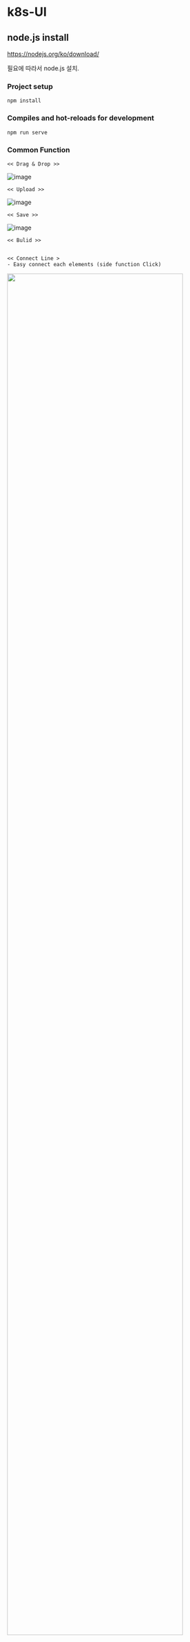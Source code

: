 # k8s-UI

## node.js install
https://nodejs.org/ko/download/

필요에 따라서 node.js 설치.


### Project setup
```
npm install
```

### Compiles and hot-reloads for development
```
npm run serve
```

### Common Function
```
<< Drag & Drop >> 
```
![image](https://user-images.githubusercontent.com/48536615/59985552-54cf8a80-966d-11e9-9118-4adc24cb18cc.png)
```
<< Upload >>
```
![image](https://user-images.githubusercontent.com/48536615/59986963-fa85f800-9673-11e9-9023-0de047a6a416.png)
```
<< Save >>
```
![image](https://user-images.githubusercontent.com/48536615/59986849-77fd3880-9673-11e9-961b-6e201d49d2a7.png)

```
<< Bulid >>
```
<img src=" " width="90%"></img>

```
<< Connect Line >
- Easy connect each elements (side function Click)
```
<img src="https://user-images.githubusercontent.com/48536615/59908234-e3fb5900-9447-11e9-9575-89365f0699b4.PNG" width="90%"></img>

```
<< undo & redo >>
 - undo: ctrl +C  
 - redo: Ctrl + shift + C
```

```
<< All Select >>
 - ctrl + A 
```

### Element Function
```
<< Event && View && Command >> 
1. Element Title Input
2. Auto Search Aggragate
  - Each Elemnets Connect Closed Aggragete.
3. Select API TYPE && Title
  - when you want to build, Auto mapping API tpye.
  - make functions
```
![image](https://user-images.githubusercontent.com/48536615/59986543-4172ee00-9672-11e9-8d91-4a9af635b92e.png)


```
<< Aggregate >>
1. Aggregate Title input.
2. Entitiy info input.
3. Show connect List & disconnect List (Between Command -> Event )
  * standard of Command
```  
![image](https://user-images.githubusercontent.com/48536615/59985877-e986b800-966e-11e9-8b68-3ca1d6219821.png)
![image](https://user-images.githubusercontent.com/48536615/59986310-4a16f480-9671-11e9-9f3a-25c678f5b063.png)

```  
<< Boundary Context >>
1. Auto Grouping
  -make element value in inner boundary. 
```
![image](https://user-images.githubusercontent.com/48536615/59986448-da553980-9671-11e9-8b52-1d4d835ab4ce.png)

 
